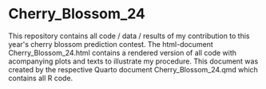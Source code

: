 # Cherry_Blossom_24

This repository contains all code / data / results of my contribution to this year's cherry blossom prediction contest. The html-document Cherry_Blossom_24.html contains a rendered version of all code with acompanying plots and texts to illustrate my procedure. This document was created by the respective Quarto document Cherry_Blossom_24.qmd which contains all R code. 
